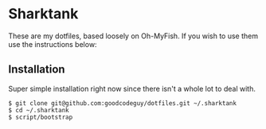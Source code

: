 # Sharktank

These are my dotfiles, based loosely on Oh-MyFish.  If you wish to use them use the instructions below:

## Installation

Super simple installation right now since there isn't a whole lot to deal with.

    $ git clone git@github.com:goodcodeguy/dotfiles.git ~/.sharktank
    $ cd ~/.sharktank
    $ script/bootstrap